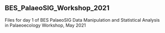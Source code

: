 ## BES_PalaeoSIG_Workshop_2021

Files for day 1 of 
BES PalaeoSIG Data Manipulation and Statistical Analysis in Palaeoecology Workshop, May 2021